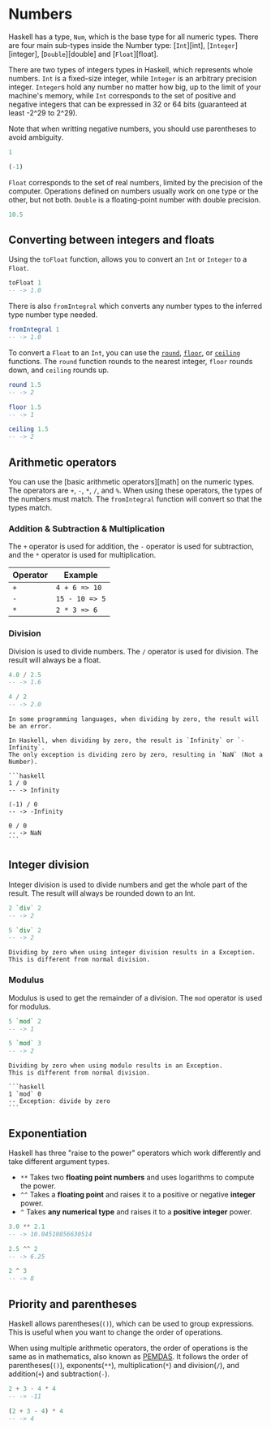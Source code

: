 # Numbers

Haskell has a type, `Num`, which is the base type for all numeric types.
There are four main sub-types inside the Number type: [`Int`][int], [`Integer`][integer], [`Double`][double]  and [`Float`][float].

There are two types of integers types in Haskell, which represents whole numbers.
`Int` is a fixed-size integer, while `Integer` is an arbitrary precision integer.
`Integer`s hold any number no matter how big, up to the limit of your machine's memory, while `Int` corresponds to the set of positive and negative integers that can be expressed in 32 or 64 bits (guaranteed at least -2^29 to 2^29).

Note that when writting negative numbers, you should use parentheses to avoid ambiguity.

```haskell
1

(-1)
```

`Float` corresponds to the set of real numbers, limited by the precision of the computer.
Operations defined on numbers usually work on one type or the other, but not both.
`Double` is a floating-point number with double precision.

```haskell
10.5
```

## Converting between integers and floats

Using the `toFloat` function, allows you to convert an `Int` or `Integer` to a `Float`.

```haskell
toFloat 1
-- -> 1.0
```

There is also `fromIntegral` which converts any number types to the inferred type number type needed.

```haskell
fromIntegral 1
-- -> 1.0
```

To convert a `Float` to an `Int`, you can use the [`round`][round], [`floor`][floor], or [`ceiling`][ceiling] functions.
The `round` function rounds to the nearest integer, `floor` rounds down, and `ceiling` rounds up.

```haskell
round 1.5
-- -> 2

floor 1.5
-- -> 1

ceiling 1.5
-- -> 2
```

## Arithmetic operators

You can use the [basic arithmetic operators][math] on the numeric types.
The operators are `+`, `-`, `*`, `/`, and `%`.
When using these operators, the types of the numbers must match.
The `fromIntegral` function will convert so that the types match.

### Addition & Subtraction & Multiplication

The `+` operator is used for addition, the `-` operator is used for subtraction, and the `*` operator is used for multiplication.

| Operator | Example        |
| -------- | -------------- |
| `+`      | `4 + 6 => 10`  |
| `-`      | `15 - 10 => 5` |
| `*`      | `2 * 3 => 6`   |

### Division

Division is used to divide numbers.
The `/` operator is used for division.
The result will always be a float.

```haskell
4.0 / 2.5
-- -> 1.6

4 / 2
-- -> 2.0
```

~~~~exercism/caution
In some programming languages, when dividing by zero, the result will be an error.

In Haskell, when dividing by zero, the result is `Infinity` or `-Infinity`.
The only exception is dividing zero by zero, resulting in `NaN` (Not a Number).

```haskell
1 / 0
-- -> Infinity

(-1) / 0
-- -> -Infinity

0 / 0
-- -> NaN
```
~~~~

## Integer division

Integer division is used to divide numbers and get the whole part of the result.
The result will always be rounded down to an Int.

```haskell
2 `div` 2
-- -> 2

5 `div` 2
-- -> 2
```

~~~~exercism/caution
Dividing by zero when using integer division results in a Exception.
This is different from normal division.
~~~~

### Modulus

Modulus is used to get the remainder of a division.
The `mod` operator is used for modulus.

```haskell
5 `mod` 2
-- -> 1

5 `mod` 3
-- -> 2
```

~~~~exercism/caution
Dividing by zero when using modulo results in an Exception.
This is different from normal division.

```haskell
1 `mod` 0
-- Exception: divide by zero
```
~~~~

## Exponentiation

Haskell has three "raise to the power" operators which work differently and take different argument types.

- `**` Takes two **floating point numbers** and uses logarithms to compute the power.
- `^^` Takes a **floating point** and raises it to a positive or negative **integer** power.
- `^` Takes **any numerical type** and raises it to a **positive integer** power.

```haskell
3.0 ** 2.1
-- -> 10.04510856630514

2.5 ^^ 2
-- -> 6.25

2 ^ 3
-- -> 8
```

## Priority and parentheses

Haskell allows parentheses(`()`), which can be used to group expressions.
This is useful when you want to change the order of operations.

When using multiple arithmetic operators, the order of operations is the same as in mathematics, also known as [PEMDAS][pemdas].
It follows the order of parentheses(`()`), exponents(`**`), multiplication(`*`) and division(`/`), and addition(`+`) and subtraction(`-`).

```haskell
2 + 3 - 4 * 4
-- -> -11

(2 + 3 - 4) * 4
-- -> 4
```

[pemdas]: https://en.wikipedia.org/wiki/Order_of_operations
[floor]: https://hackage.haskell.org/package/base/docs/Prelude.html#v:floor
[ceiling]: https://hackage.haskell.org/package/base/docs/Prelude.html#v:ceiling
[round]: https://hackage.haskell.org/package/base/docs/Prelude.html#v:round
